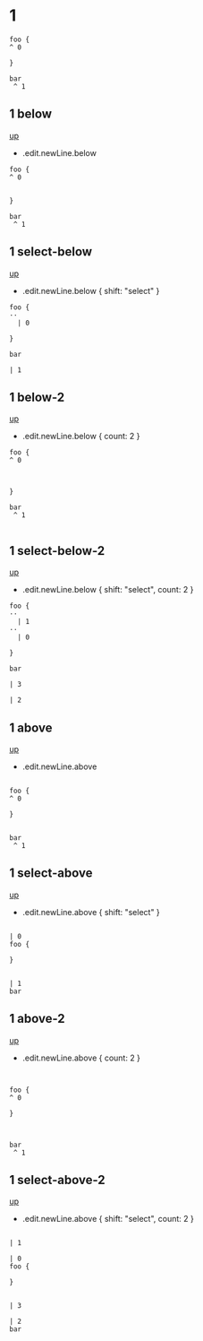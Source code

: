 # 1

```
foo {
^ 0

}

bar
 ^ 1
```

## 1 below
[up](#1)

- .edit.newLine.below

```
foo {
^ 0


}

bar
 ^ 1

```

## 1 select-below
[up](#1)

- .edit.newLine.below { shift: "select" }

```
foo {
··
  | 0

}

bar

| 1
```

## 1 below-2
[up](#1)

- .edit.newLine.below { count: 2 }

```
foo {
^ 0



}

bar
 ^ 1


```

## 1 select-below-2
[up](#1)

- .edit.newLine.below { shift: "select", count: 2 }

```
foo {
··
  | 1
··
  | 0

}

bar

| 3

| 2
```

## 1 above
[up](#1)

- .edit.newLine.above

```

foo {
^ 0

}


bar
 ^ 1
```

## 1 select-above
[up](#1)

- .edit.newLine.above { shift: "select" }

```

| 0
foo {

}


| 1
bar
```

## 1 above-2
[up](#1)

- .edit.newLine.above { count: 2 }

```


foo {
^ 0

}



bar
 ^ 1
```

## 1 select-above-2
[up](#1)

- .edit.newLine.above { shift: "select", count: 2 }

```

| 1

| 0
foo {

}


| 3

| 2
bar
```
